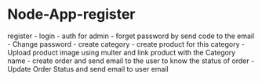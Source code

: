 # Node-App-register
register - login - auth for admin - forget password by send code to the email - Change password  - create category - create product for this category  - Upload product image using multer and link product with the Category name  - create order and send email to the user to know the status of order  - Update Order Status and send email to user email 
